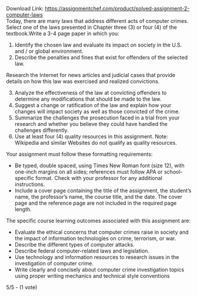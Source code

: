 Download Link: https://assignmentchef.com/product/solved-assignment-2-computer-laws
<br>
Today, there are many laws that address different acts of computer crimes. Select one of the laws presented in Chapter three (3) or four (4) of the textbook.Write a 3-4 page paper in which you:

<ol start="1" type="1">

 <li>Identify the chosen law and evaluate its impact on society in the U.S. and / or global environment.</li>

 <li>Describe the penalties and fines that exist for offenders of the selected law.</li>

</ol>

Research the Internet for news articles and judicial cases that provide details on how this law was exercised and realized convictions.

<ol start="3" type="1">

 <li>Analyze the effectiveness of the law at convicting offenders to determine any modifications that should be made to the law.</li>

 <li>Suggest a change or ratification of the law and explain how your changes will impact society as well as those convicted of the crime.</li>

 <li>Summarize the challenges the prosecution faced in a trial from your research and whether you believe they could have handled the challenges differently.</li>

 <li>Use at least four (4) quality resources in this assignment. Note: Wikipedia and similar Websites do not qualify as quality resources.</li>

</ol>

Your assignment must follow these formatting requirements:

<ul type="disc">

 <li>Be typed, double spaced, using Times New Roman font (size 12), with one-inch margins on all sides; references must follow APA or school-specific format. Check with your professor for any additional instructions.</li>

 <li>Include a cover page containing the title of the assignment, the student’s name, the professor’s name, the course title, and the date. The cover page and the reference page are not included in the required page length.</li>

</ul>

The specific course learning outcomes associated with this assignment are:

<ul type="disc">

 <li>Evaluate the ethical concerns that computer crimes raise in society and the impact of information technologies on crime, terrorism, or war.</li>

 <li>Describe the different types of computer attacks.</li>

 <li>Describe federal computer-related laws and legislation.</li>

 <li> Use technology and information resources to research issues in the investigation of computer crime.</li>

 <li>Write clearly and concisely about computer crime investigation topics using proper writing mechanics and technical style conventions</li>

</ul>

5/5 - (1 vote)